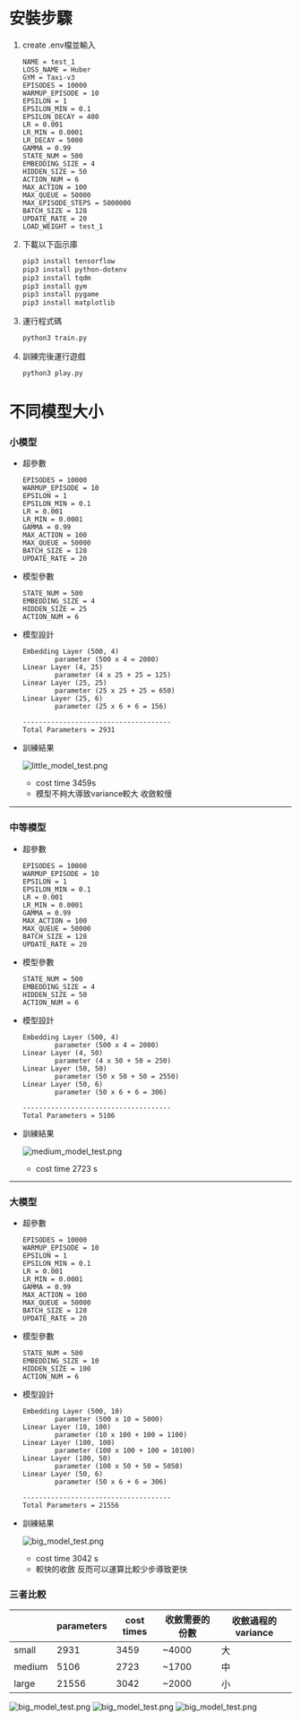 # 安裝步驟

1. create .env檔並輸入
    ```
    NAME = test_1
    LOSS_NAME = Huber
    GYM = Taxi-v3
    EPISODES = 10000
    WARMUP_EPISODE = 10
    EPSILON = 1
    EPSILON_MIN = 0.1
    EPSILON_DECAY = 400
    LR = 0.001
    LR_MIN = 0.0001
    LR_DECAY = 5000
    GAMMA = 0.99
    STATE_NUM = 500
    EMBEDDING_SIZE = 4
    HIDDEN_SIZE = 50
    ACTION_NUM = 6
    MAX_ACTION = 100
    MAX_QUEUE = 50000
    MAX_EPISODE_STEPS = 5000000
    BATCH_SIZE = 128
    UPDATE_RATE = 20
    LOAD_WEIGHT = test_1
    ```

2. 下載以下函示庫
    ```bash
    pip3 install tensorflow
    pip3 install python-dotenv 
    pip3 install tqdm
    pip3 install gym
    pip3 install pygame
    pip3 install matplotlib
    ```

3. 運行程式碼
    ```bash
    python3 train.py
    ```

4. 訓練完後運行遊戲
    ```bash
    python3 play.py
    ```

# 不同模型大小
### 小模型

- 超參數
    
    ```
    EPISODES = 10000
    WARMUP_EPISODE = 10
    EPSILON = 1
    EPSILON_MIN = 0.1
    LR = 0.001
    LR_MIN = 0.0001
    GAMMA = 0.99
    MAX_ACTION = 100
    MAX_QUEUE = 50000
    BATCH_SIZE = 128
    UPDATE_RATE = 20
    ```
    
- 模型參數
    
    ```
    STATE_NUM = 500
    EMBEDDING_SIZE = 4
    HIDDEN_SIZE = 25
    ACTION_NUM = 6
    ```
    
- 模型設計
    
    ```
    Embedding Layer (500, 4)
    		parameter (500 x 4 = 2000)
    Linear Layer (4, 25)
    		parameter (4 x 25 + 25 = 125)
    Linear Layer (25, 25)
    		parameter (25 x 25 + 25 = 650)
    Linear Layer (25, 6)
    		parameter (25 x 6 + 6 = 156)
    
    -------------------------------------
    Total Parameters = 2931
    ```
    
- 訓練結果
    
    ![little_model_test.png](image/little_model_test.png)
    
    - cost time 3459s
    - 模型不夠大導致variance較大 收斂較慢

---

### 中等模型

- 超參數
    
    ```
    EPISODES = 10000
    WARMUP_EPISODE = 10
    EPSILON = 1
    EPSILON_MIN = 0.1
    LR = 0.001
    LR_MIN = 0.0001
    GAMMA = 0.99
    MAX_ACTION = 100
    MAX_QUEUE = 50000
    BATCH_SIZE = 128
    UPDATE_RATE = 20
    ```
    
- 模型參數
    
    ```
    STATE_NUM = 500
    EMBEDDING_SIZE = 4
    HIDDEN_SIZE = 50
    ACTION_NUM = 6
    ```
    
- 模型設計
    
    ```
    Embedding Layer (500, 4)
    		parameter (500 x 4 = 2000)
    Linear Layer (4, 50)
    		parameter (4 x 50 + 50 = 250)
    Linear Layer (50, 50)
    		parameter (50 x 50 + 50 = 2550)
    Linear Layer (50, 6)
    		parameter (50 x 6 + 6 = 306)
    
    -------------------------------------
    Total Parameters = 5106
    ```
    
- 訓練結果
    
    ![medium_model_test.png](image/medium_model_test.png)
    
    - cost  time 2723 s

---

### 大模型

- 超參數
    
    ```
    EPISODES = 10000
    WARMUP_EPISODE = 10
    EPSILON = 1
    EPSILON_MIN = 0.1
    LR = 0.001
    LR_MIN = 0.0001
    GAMMA = 0.99
    MAX_ACTION = 100
    MAX_QUEUE = 50000
    BATCH_SIZE = 128
    UPDATE_RATE = 20
    ```
    
- 模型參數
    
    ```
    STATE_NUM = 500
    EMBEDDING_SIZE = 10
    HIDDEN_SIZE = 100
    ACTION_NUM = 6
    ```
    
- 模型設計
    
    ```
    Embedding Layer (500, 10)
    		parameter (500 x 10 = 5000)
    Linear Layer (10, 100)
    		parameter (10 x 100 + 100 = 1100)
    Linear Layer (100, 100)
    		parameter (100 x 100 + 100 = 10100)
    Linear Layer (100, 50)
    		parameter (100 x 50 + 50 = 5050)
    Linear Layer (50, 6)
    		parameter (50 x 6 + 6 = 306)
    
    -------------------------------------
    Total Parameters = 21556
    ```
    
- 訓練結果
    
    ![big_model_test.png](image/big_model_test.png)
    
    - cost time 3042 s
    - 較快的收斂 反而可以運算比較少步導致更快

### 三者比較

|  | parameters | cost times | 收斂需要的份數 | 收斂過程的variance |
| --- | --- | --- | --- | --- |
| small | 2931 | 3459 | ~4000 | 大 |
| medium | 5106 | 2723 | ~1700 | 中 |
| large | 21556 | 3042 | ~2000 | 小 |

![big_model_test.png](image/big_model_test.png) ![big_model_test.png](image/big_model_test.png) ![big_model_test.png](image/big_model_test.png)
